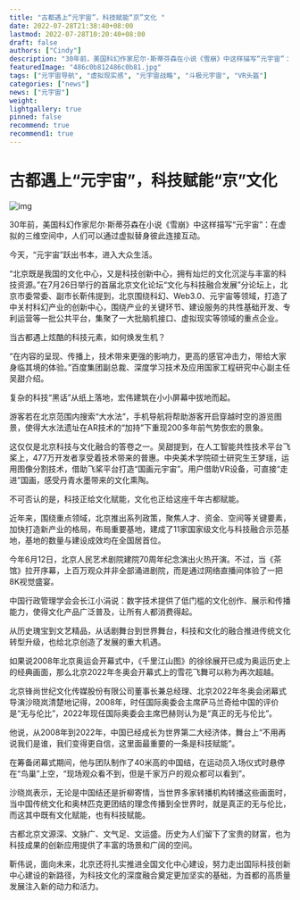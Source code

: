 ```yaml
---
title: "古都遇上“元宇宙”，科技赋能“京”文化 "
date: 2022-07-28T21:38:40+08:00
lastmod: 2022-07-28T10:20:40+08:00
draft: false
authors: ["Cindy"]
description: "30年前，美国科幻作家尼尔·斯蒂芬森在小说《雪崩》中这样描写“元宇宙”：在虚拟的三维空间中，人们可以通过虚拟替身彼此连接互动。"
featuredImage: "486c0b812486c0b81.jpg"
tags: ["元宇宙导航", "虚拟现实感", "元宇宙战略", "斗极元宇宙", "VR头盔"]
categories: ["news"]
news: ["元宇宙"]
weight: 
lightgallery: true
pinned: false
recommend: true
recommend1: true
---
```


# 古都遇上“元宇宙”，科技赋能“京”文化 

![img](C:\Users\admin\Desktop\每日工作\文章\7-29\20220729-02-qt2525\d217a5821f8448b687fa8415b7086109.jpeg)

30年前，美国科幻作家尼尔·斯蒂芬森在小说《雪崩》中这样描写“元宇宙”：在虚拟的三维空间中，人们可以通过虚拟替身彼此连接互动。

今天，“元宇宙”跃出书本，进入大众生活。

“北京既是我国的文化中心，又是科技创新中心，拥有灿烂的文化沉淀与丰富的科技资源。”在7月26日举行的首届北京文化论坛“文化与科技融合发展”分论坛上，北京市委常委、副市长靳伟提到，北京围绕科幻、Web3.0、元宇宙等领域，打造了中关村科幻产业的创新中心，围绕产业的关键环节、建设服务的共性基础开发、专利运营等一批公共平台，集聚了一大批脑机接口、虚拟现实等领域的重点企业。

当古都遇上炫酷的科技元素，如何焕发生机？

“在内容的呈现、传播上，技术带来更强的影响力，更高的感官冲击力，带给大家身临其境的体验。”百度集团副总裁、深度学习技术及应用国家工程研究中心副主任吴甜介绍。

复杂的科技“黑话”从纸上落地，宏伟建筑在小小屏幕中拔地而起。

游客若在北京范围内搜索“大水法”，手机导航将帮助游客开启穿越时空的游览图景，使得大水法遗址在AR技术的“加持”下重现200多年前气势恢宏的景象。

这仅仅是北京科技与文化融合的答卷之一。吴甜提到，在人工智能共性技术平台飞桨上，477万开发者享受着技术带来的普惠。中央美术学院硕士研究生王梦瑶，运用图像分割技术，借助飞桨平台打造“国画元宇宙”。用户借助VR设备，可直接“走进”国画，感受丹青水墨带来的文化熏陶。

不可否认的是，科技正给文化赋能，文化也正给这座千年古都赋能。

近年来，围绕重点领域，北京推出系列政策，聚焦人才、资金、空间等关键要素，加快打造新产业的格局，布局重要基地，建成了11家国家级文化与科技融合示范基地，基地的数量与建设成效均在全国居首位。

今年6月12日，北京人民艺术剧院建院70周年纪念演出火热开演。不过，当《茶馆》拉开序幕，上百万观众并非全部涌进剧院，而是通过网络直播间体验了一把8K视觉盛宴。

中国行政管理学会会长江小涓说：数字技术提供了低门槛的文化创作、展示和传播能力，使得文化产品广泛普及，让所有人都消费得起。

从历史瑰宝到文艺精品，从话剧舞台到世界舞台，科技和文化的融合推进传统文化转型升级，也给北京创造了发展的重大机遇。

如果说2008年北京奥运会开幕式中，《千里江山图》的徐徐展开已成为奥运历史上的经典画面，那么北京2022年冬奥会开幕式上的雪花飞舞可以称为再次超越。

北京锋尚世纪文化传媒股份有限公司董事长兼总经理、北京2022年冬奥会闭幕式导演沙晓岚清楚地记得，2008年，时任国际奥委会主席萨马兰奇给中国的评价是“无与伦比”，2022年现任国际奥委会主席巴赫则认为是“真正的无与伦比”。

他说，从2008年到2022年，中国已经成长为世界第二大经济体，舞台上“不用再说我们是谁，我们变得更自信，这里面最重要的一条是科技赋能”。

在筹备闭幕式期间，他与团队制作了40米高的中国结，在运动员入场仪式时悬停在“鸟巢”上空，“现场观众看不到，但是千家万户的观众都可以看到”。

沙晓岚表示，无论是中国结还是折柳寄情，当世界多家转播机构转播这些画面时，当中国传统文化和奥林匹克更团结的理念传播到全世界时，就是真正的无与伦比，而这其中既有文化赋能，也有科技赋能。

古都北京文源深、文脉广、文气足、文运盛。历史为人们留下了宝贵的财富，也为科技成果的创新应用提供了丰富的场景和广阔的空间。

靳伟说，面向未来，北京还将扎实推进全国文化中心建设，努力走出国际科技创新中心建设的新路径，为科技文化的深度融合奠定更加坚实的基础，为首都的高质量发展注入新的动力和活力。